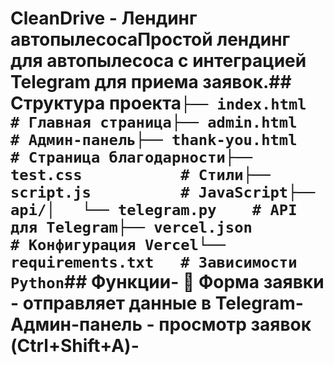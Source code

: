# CleanDrive - Лендинг автопылесосаПростой лендинг для автопылесоса с интеграцией Telegram для приема заявок.## Структура проекта```├── index.html          # Главная страница├── admin.html          # Админ-панель├── thank-you.html      # Страница благодарности├── test.css           # Стили├── script.js          # JavaScript├── api/│   └── telegram.py    # API для Telegram├── vercel.json        # Конфигурация Vercel└── requirements.txt   # Зависимости Python```## Функции- 📱 **Форма заявки** - отправляет данные в Telegram-  **Админ-панель** - просмотр заявок (Ctrl+Shift+A)-  
